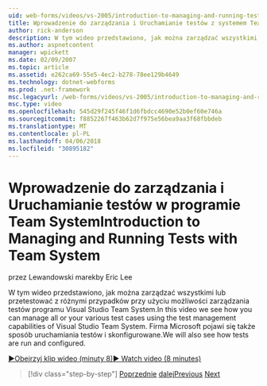```yaml
---
uid: web-forms/videos/vs-2005/introduction-to-managing-and-running-tests-with-team-system
title: Wprowadzenie do zarządzania i Uruchamianie testów z systemem Team | Dokumentacja firmy Microsoft
author: rick-anderson
description: W tym wideo przedstawiono, jak można zarządzać wszystkimi lub przetestować z różnymi przypadków przy użyciu możliwości zarządzania testów programu Visual Studio Team System. Należy także sprawdzić...
ms.author: aspnetcontent
manager: wpickett
ms.date: 02/09/2007
ms.topic: article
ms.assetid: e262ca69-55e5-4ec2-b278-78ee129b4649
ms.technology: dotnet-webforms
ms.prod: .net-framework
msc.legacyurl: /web-forms/videos/vs-2005/introduction-to-managing-and-running-tests-with-team-system
msc.type: video
ms.openlocfilehash: 545d29f245f46f1d6fbdcc4690e52b0ef60e746a
ms.sourcegitcommit: f8852267f463b62d7f975e56bea9aa3f68fbbdeb
ms.translationtype: MT
ms.contentlocale: pl-PL
ms.lasthandoff: 04/06/2018
ms.locfileid: "30895182"
---
```

<a name="introduction-to-managing-and-running-tests-with-team-system"></a><span data-ttu-id="1f92e-104">Wprowadzenie do zarządzania i Uruchamianie testów w programie Team System</span><span class="sxs-lookup"><span data-stu-id="1f92e-104">Introduction to Managing and Running Tests with Team System</span></span>
====================
<span data-ttu-id="1f92e-105">przez Lewandowski marek</span><span class="sxs-lookup"><span data-stu-id="1f92e-105">by Eric Lee</span></span>

<span data-ttu-id="1f92e-106">W tym wideo przedstawiono, jak można zarządzać wszystkimi lub przetestować z różnymi przypadków przy użyciu możliwości zarządzania testów programu Visual Studio Team System.</span><span class="sxs-lookup"><span data-stu-id="1f92e-106">In this video we see how you can manage all or your various test cases using the test management capabilities of Visual Studio Team System.</span></span> <span data-ttu-id="1f92e-107">Firma Microsoft pojawi się także sposób uruchamiania testów i skonfigurowane.</span><span class="sxs-lookup"><span data-stu-id="1f92e-107">We will also see how tests are run and configured.</span></span>

[<span data-ttu-id="1f92e-108">&#9654;Obejrzyj klip wideo (minuty 8)</span><span class="sxs-lookup"><span data-stu-id="1f92e-108">&#9654; Watch video (8 minutes)</span></span>](https://channel9.msdn.com/Blogs/ASP-NET-Site-Videos/introduction-to-managing-and-running-tests-with-team-system)

> [!div class="step-by-step"]
> <span data-ttu-id="1f92e-109">[Poprzednie](introduction-to-manual-testing-with-team-system.md)
> [dalej](measuring-the-business-value-of-ajax.md)</span><span class="sxs-lookup"><span data-stu-id="1f92e-109">[Previous](introduction-to-manual-testing-with-team-system.md)
[Next](measuring-the-business-value-of-ajax.md)</span></span>
